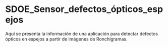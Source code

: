 # SDOE_Sensor_defectos_ópticos_espejos
Aquí se presenta la información de una aplicación para detectar defectos ópticos en espejos a partir de imágenes de Ronchigramas.
